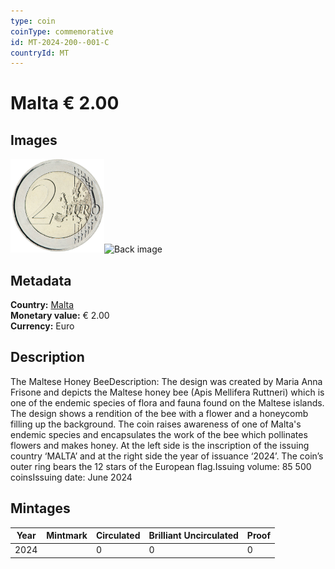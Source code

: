 ```yaml
---
type: coin
coinType: commemorative
id: MT-2024-200--001-C
countryId: MT
---
```


# Malta € 2.00

## Images

<img src="../../Images/common-2007-200.png" height="150" alt="Front image"><img src="Images/MT-2024-200-001.png" height="150" alt="Back image">

## Metadata

**Country:** [Malta](../../Countries/Malta/index.md)\
**Monetary value:** € 2.00\
**Currency:** Euro

## Description
The Maltese Honey BeeDescription:&nbsp;The design was created by Maria Anna Frisone and depicts the Maltese honey bee (Apis Mellifera Ruttneri) which is one of the endemic species of flora and fauna found on the Maltese islands. The design shows a rendition of the bee with a flower and a honeycomb filling up the background. The coin raises awareness of one of Malta's endemic species and encapsulates the work of the bee which pollinates flowers and makes honey. At the left side is the inscription of the issuing country ‘MALTA’ and at the right side the year of issuance ‘2024’. The coin’s outer ring bears the 12 stars of the European flag.Issuing volume: 85 500 coinsIssuing date:&nbsp;June 2024

## Mintages

| Year | Mintmark | Circulated | Brilliant Uncirculated | Proof |
| ---- | -------- | ---------- | ---------------------- | ----- |
| 2024 | | 0 | 0 | 0 |
